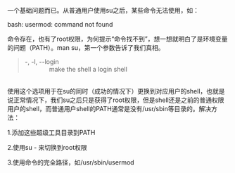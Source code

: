 <!--
author: admin
date: 2009-07-07
title: su后“不能”使用某些超级命令的解决
tags: bash,shell,su
category: Linux/Unix/BSD
status: publish
summary: 一个基础问题而已。从普通用户使用su之后，某些命令无法使用，如：bash: usermod: command not found命令存在，也有了root权限，为何提示&ldquo;命令找不到&rdquo;，想一想就明白了是环境变量的问题（PATH）。man su，第一个参数告诉了
-->

<p>一个基础问题而已。从普通用户使用su之后，某些命令无法使用，如：</p>
<p>bash: usermod: command not found</p>
<p>命令存在，也有了root权限，为何提示&ldquo;命令找不到&rdquo;，想一想就明白了是环境变量的问题（PATH）。man su，第一个参数告诉了我们真相。</p>
<blockquote>
<p>-, -l, --login<br />
&nbsp;&nbsp;&nbsp;&nbsp;&nbsp;&nbsp;&nbsp;&nbsp;&nbsp;&nbsp;&nbsp;&nbsp;&nbsp; make the shell a login shell</p>
</blockquote>
<p><br />
使用这个选项用于在su的同时（成功的情况下）更换到对应用户的shell，也就是说正常情况下，我们su之后只是获得了root权限，但是shell还是之前的普通权限用户的shell，而普通用户shell的PATH通常是没有/usr/sbin等目录的。解决方法：</p>
<p>1.添加这些超级工具目录到PATH</p>
<p>2.使用su - 来切换到root权限</p>
<p>3.使用命令的完全路径，如/usr/sbin/usermod</p>